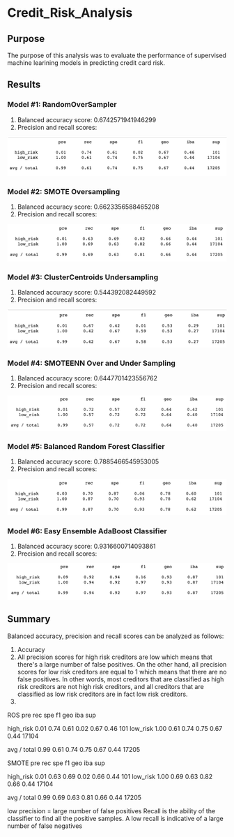 # Credit_Risk_Analysis

## Purpose
The purpose of this analysis was to evaluate the performance of supervised machine learining models in predicting credit card risk. 

## Results
### Model #1: RandomOverSampler
1. Balanced accuracy score: 0.6742571941946299
2. Precision and recall scores: 

![](ros.png)

### Model #2: SMOTE Oversampling
1. Balanced accuracy score: 0.6623356588465208
2. Precision and recall scores: 

![](smote.png)

### Model #3: ClusterCentroids Undersampling
1. Balanced accuracy score: 0.544392082449592
2. Precision and recall scores: 

![](cc.png)

### Model #4: SMOTEENN Over and Under Sampling
1. Balanced accuracy score: 0.6447701423556762
2. Precision and recall scores: 

![](smoteen.png)

### Model #5: Balanced Random Forest Classifier
1. Balanced accuracy score: 0.7885466545953005
2. Precision and recall scores: 

![](brf.png)

### Model #6: Easy Ensemble AdaBoost Classifier
1. Balanced accuracy score: 0.9316600714093861
2. Precision and recall scores: 

![](ecc.png)

## Summary
Balanced accuracy, precision and recall scores can be analyzed as follows: 
1. Accuracy
2. All precision scores for high risk creditors are low which means that there's a large number of false positives. On the other hand, all precision scores for low risk creditors are equal to 1 which means that there are no false positives. In other words, most creditors that are classified as high risk creditors are not high risk creditors, and all creditors that are classified as low risk creditors are in fact low risk creditors. 
3. 

ROS
                 pre       rec       spe        f1       geo       iba       sup

  high_risk       0.01      0.74      0.61      0.02      0.67      0.46       101
   low_risk       1.00      0.61      0.74      0.75      0.67      0.44     17104

avg / total       0.99      0.61      0.74      0.75      0.67      0.44     17205


SMOTE
                 pre       rec       spe        f1       geo       iba       sup

  high_risk       0.01      0.63      0.69      0.02      0.66      0.44       101
   low_risk       1.00      0.69      0.63      0.82      0.66      0.44     17104

avg / total       0.99      0.69      0.63      0.81      0.66      0.44     17205



low precision = large number of false positives 
Recall is the ability of the classifier to find all the positive samples. A low recall is indicative of a large number of false negatives
